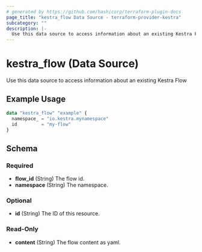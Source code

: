 ```yaml
---
# generated by https://github.com/hashicorp/terraform-plugin-docs
page_title: "kestra_flow Data Source - terraform-provider-kestra"
subcategory: ""
description: |-
  Use this data source to access information about an existing Kestra Flow
---
```


# kestra_flow (Data Source)

Use this data source to access information about an existing Kestra Flow

## Example Usage

```terraform
data "kestra_flow" "example" {
  namespace_ = "io.kestra.mynamespace"
  id         = "my-flow"
}
```

<!-- schema generated by tfplugindocs -->
## Schema

### Required

- **flow_id** (String) The flow id.
- **namespace** (String) The namespace.

### Optional

- **id** (String) The ID of this resource.

### Read-Only

- **content** (String) The flow content as yaml.


